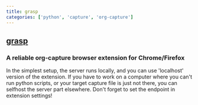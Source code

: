 ```yaml
---
title: grasp
categories: ['python', 'capture', 'org-capture']
---
```

## [grasp](https://github.com/karlicoss/grasp)

### A reliable org-capture browser extension for Chrome/Firefox

In the simplest setup, the server runs locally, and you can use 'localhost' version of the extension. If you have to work on a computer where you can't run python scripts,
or your target capture file is just not there, you can selfhost the server part elsewhere. Don't forget to set the endpoint in extension settings!
